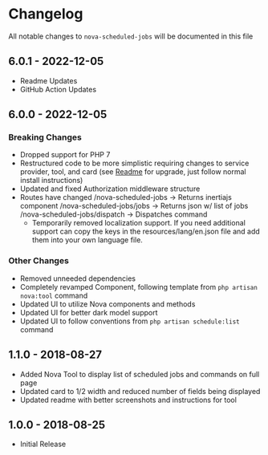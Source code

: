 # Changelog

All notable changes to `nova-scheduled-jobs` will be documented in this file

## 6.0.1 - 2022-12-05

-   Readme Updates
-   GitHub Action Updates

## 6.0.0 - 2022-12-05

### Breaking Changes

-   Dropped support for PHP 7
-   Restructured code to be more simplistic requiring changes to service provider, tool, and card
    (see [Readme](https://github.com/llaski/nova-scheduled-jobs/blob/master/README.md) for upgrade,
    just follow normal install instructions)
-   Updated and fixed Authorization middleware structure
-   Routes have changed /nova-scheduled-jobs -> Returns inertiajs component
    /nova-scheduled-jobs/jobs -> Returns json w/ list of jobs /nova-scheduled-jobs/dispatch -> Dispatches command
    -   Temporarily removed localization support. If you need additional support can copy the keys in the resources/lang/en.json file and add them into your own language file.

### Other Changes

-   Removed unneeded dependencies
-   Completely revamped Component, following template from `php artisan nova:tool` command
-   Updated UI to utilize Nova components and methods
-   Updated UI for better dark model support
-   Updated UI to follow conventions from `php artisan schedule:list` command

## 1.1.0 - 2018-08-27

-   Added Nova Tool to display list of scheduled jobs and commands on full page
-   Updated card to 1/2 width and reduced number of fields being displayed
-   Updated readme with better screenshots and instructions for tool

## 1.0.0 - 2018-08-25

-   Initial Release
